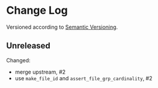 Change Log
==========
Versioned according to [Semantic Versioning](http://semver.org/).

## Unreleased

Changed:

  * merge upstream, #2
  * use `make_file_id` and `assert_file_grp_cardinality`, #2


<!-- link-labels -->
[0.1.0]: ../../compare/v0.1.0...v0.0.2
[0.0.2]: ../../compare/v0.0.1...v0.0.2
[0.0.2]: ../../compare/HEAD...v0.0.1
